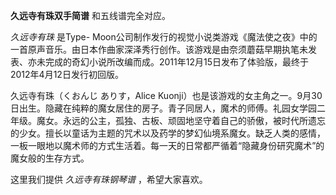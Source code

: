 

**久远寺有珠双手简谱** 和五线谱完全对应。

_久远寺有珠_ 是Type-
Moon公司制作发行的视觉小说类游戏《魔法使之夜》中的一首原声音乐。由日本作曲家深泽秀行创作。该游戏是由奈须蘑菇早期执笔未发表、亦未完成的奇幻小说所改编而成。2011年12月15日发布了体验版，最终于2012年4月12日发行初回版。

久远寺有珠（くおんじ ありす，Alice
Kuonji）也是该游戏的女主角之一。9月30日出生。隐藏在纯粹的魔女居住的房子。青子同居人，魔术的师傅。礼园女学园二年级。魔女。永远的公主，孤独、古板、顽固地坚守着自己的骄傲，被时代所遗忘的少女。擅长以童话为主题的咒术以及药学的梦幻仙境系魔女。缺乏人类的感情，一板一眼地以魔术师的方式生活着。每一天的日常都严循着“隐藏身份研究魔术”的魔女般的生存方式。

这里我们提供 _久远寺有珠钢琴谱_ ，希望大家喜欢。

